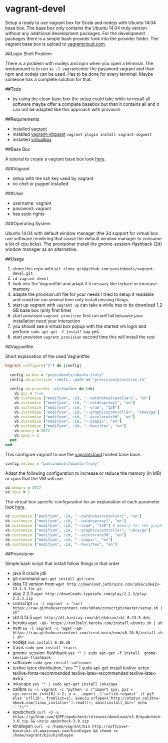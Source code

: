 vagrant-devel
=============

Setup a ready to use vagrant box for Scala and nodejs with Ubuntu 14.04 base box. The base box only contains the 
Ubuntu 14.04 truly version without any additional development packages. For the development packages there is a simple
bash provider look into the provider folder. The vagrant base box is upload to [vagrantcloud.com](https://vagrantcloud.com/).

##Login Shell Problem

There is a problem with nodejs and npm when you open a terminal.
The workaround is to run ```su -l vagrant```enter the password vagrant and than npm and nodejs 
can be used. Has to be done for every terminal. Maybe someone has a complete solution for that.

##Todo

* by using the clean base box the setup could take while to install all software maybe offer a complete basebox but than it contains all and it can not be adapted like this approach with provision

##Requirements

* installed [vagrant](http://www.vagrantup.com/downloads.html)
* installed [vagrant-vbguest](https://github.com/dotless-de/vagrant-vbguest) ```vagrant plugin install vagrant-vbguest```
* installed [virtualbox](https://www.virtualbox.org/wiki/Downloads)

##Base Box

A tutorial to create a vagrant base box look [here](https://docs.vagrantup.com/v2/boxes/base.html).

###Vagrant

* setup with the ssh key used by vagrant 
* no chef or puppet installed

###User

* username: vagrant
* password: vagrant
* has sudo rights

###Operating System

Ubuntu 14.04 with default window manager (the 3d support for virtual box use software rendering that cause the default window manager to consume a lot of cpu ticks). The provisioner install the gnome-session-flashback (2d) window manager as an alternative.

##Usage

1. clone this repo with ```git clone git@github.com:pussinboots/vagrant-devel.git```
2. ```cd vagrant-devel```
3. look into the Vagrantfile and adapt if it nessary like reduce or increase memory
3. adapte the provision.sh file for your needs i tried to setup it readable and could be run several time only install missing things.
4. start up vagrant with ```vagrant up``` can take a while has to be download 1.2 GB base box (only first time)
5. start provision ```vagrant provision``` first run will fail because java installation need your interaction
6. you should see a virtual box popup with the started vm login and perform ```sudo apt-get -f install``` say yes
7. start provision ```vagrant provision``` second time this will install the rest

##Vagrantfile

Short explanation of the used Vagrantfile.
```ruby
Vagrant.configure("2") do |config|
  
  config.vm.box = "pussinboots/ubuntu-truly"
  config.vm.provision :shell, :path => "provision/provision.sh"
 
  config.vm.provider :virtualbox do |vb|
	vb.gui = true
	vb.customize ["modifyvm", :id, "--natdnshostresolver1", "on"]
	vb.customize ["modifyvm", :id, "--natdnsproxy1", "on"]
	vb.customize ["modifyvm", :id, "--vram", "128"]
	vb.customize ["modifyvm", :id, "--graphicscontroller", "vboxvga"]
	vb.customize ["modifyvm", :id, "--accelerate3d", "on"]
	vb.customize ["modifyvm", :id, "--ioapic", "on"]
	vb.customize ["modifyvm", :id, "--hwvirtex", "on"]
	vb.memory = 3072
	vb.cpus = 2
  end
end
```

This configure vagrant to use the  [vagrantcloud](https://vagrantcloud.com/pussinboots/ubuntu-truly) hosted base base. 
```ruby
config.vm.box = "pussinboots/ubuntu-truly"
```

Adapt the following configuration to increase or reduce the memory (in MB) or cpus that the VM will use. 
```ruby
vb.memory = 3072
vb.cpus = 2
```

The virtual box specific configuration for an explanation of each parameter look [here](https://www.virtualbox.org/manual/ch08.html).
```ruby
vb.customize ["modifyvm", :id, "--natdnshostresolver1", "on"]
vb.customize ["modifyvm", :id, "--natdnsproxy1", "on"]
vb.customize ["modifyvm", :id, "--vram", "128"] # memory for the graphic card
vb.customize ["modifyvm", :id, "--graphicscontroller", "vboxvga"] 
vb.customize ["modifyvm", :id, "--accelerate3d", "on"]
vb.customize ["modifyvm", :id, "--ioapic", "on"]
vb.customize ["modifyvm", :id, "--hwvirtex", "on"]
```

##Provisioner

Simple bash script that install follow things in that order

* java 8 oracle jdk
* git command ```apt-get install git-core```
* idea 13 version from ```wget http://download.jetbrains.com/idea/ideaIU-13.1.3.tar.gz```
* play 2.2.3 ```wget http://downloads.typesafe.com/play/2.2.3/play-2.2.3.zip```
* conscript ```su -l vagrant -c "curl https://raw.githubusercontent.com/n8han/conscript/master/setup.sh | sh"```
* sbt 0.13.5 ```wget http://dl.bintray.com/sbt/debian/sbt-0.13.5.deb```
* heroku ```wget -qO- https://toolbelt.heroku.com/install-ubuntu.sh | sh```
* nvm ```su -l vagrant -c "wget -qO- https://raw.githubusercontent.com/creationix/nvm/v0.10.0/install.sh | sh"```
* nodejs ```nvm install 0.10.28```
* travis ```sudo gem install travis```
* gnome-session-flashback ```yes "" | sudo apt-get -f install  gnome-session-flashback```
* softcover ```sudo gem install softcover```
* texlive latex distribution ``yes "" | sudo apt-get install texlive-xetex texlive-fonts-recommended texlive-latex-recommended texlive-latex-extra```
* inkscape ```yes "" | sudo apt-get install inkscape```
* calibre ```su -l vagrant -c "python -c \"import sys; py3 = sys.version_info[0] > 2; u = __import__('urllib.request' if py3 else 'urllib', fromlist=1); exec(u.urlopen('http://status.calibre-ebook.com/linux_installer').read()); main(install_dir='`echo ~`')\""```
* epubcheck ```curl -O -L https://github.com/IDPF/epubcheck/releases/download/v3.0/epubcheck-3.0.zip && unzip epubcheck-3.0.zip```
* kindlegen ```curl -o /home/vagrant/bin http://softcover-binaries.s3.amazonaws.com/kindlegen && chmod +x /home/vagrant/bin/kindlegen```
